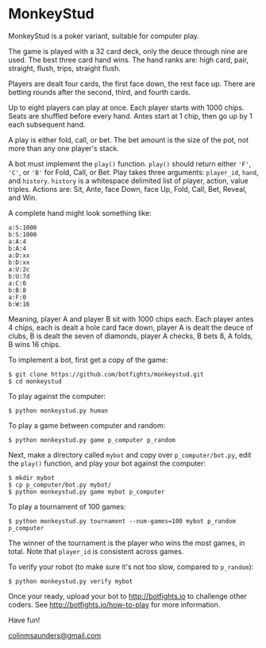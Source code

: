 MonkeyStud
==========

MonkeyStud is a poker variant, suitable for computer play.

The game is played with a 32 card deck, only the deuce through
nine are used. The best three card hand wins. The hand ranks are:
high card, pair, straight, flush, trips, straight flush.

Players are dealt four cards, the first face down, the rest face up.
There are betting rounds after the second, third, and fourth cards.

Up to eight players can play at once. Each player starts with 1000 chips.
Seats are shuffled before every hand. Antes start at 1 chip, then go up
by 1 each subsequent hand.

A play is either fold, call, or bet. The bet amount is the size of
the pot, not more than any one player's stack.

A bot must implement the `play()` function. `play()` should return either
`'F'`, `'C'`, or `'B'` for Fold, Call, or Bet. Play takes three
arguments: `player_id`, `hand`, and `history`. `history` is a whitespace
delimited list of player, action, value triples. Actions are:
Sit, Ante, face Down, face Up, Fold, Call, Bet, Reveal, and Win.

A complete hand might look something like:

    a:S:1000
    b:S:1000
    a:A:4
    b:A:4
    a:D:xx
    b:D:xx
    a:U:2c
    b:U:7d
    a:C:0
    b:B:8
    a:F:0
    b:W:16

Meaning, player A and player B sit with 1000 chips each. Each player antes
4 chips, each is dealt a hole card face down, player A is dealt the deuce of
clubs, B is dealt the seven of diamonds, player A checks, B bets 8, A
folds, B wins 16 chips.

To implement a bot, first get a copy of the game:

    $ git clone https://github.com/botfights/monkeystud.git
    $ cd monkeystud

To play against the computer:

    $ python monkeystud.py human

To play a game between computer and random:

    $ python monkeystud.py game p_computer p_random

Next, make a directory called `mybot` and copy over `p_computer/bot.py`,
edit the `play()` function, and play your bot against the computer:

    $ mkdir mybot
    $ cp p_computer/bot.py mybot/
    $ python monkeystud.py game mybot p_computer

To play a tournament of 100 games:

    $ python monkeystud.py tournament --num-games=100 mybot p_random p_computer

The winner of the tournament is the player who wins the most games,
in total. Note that `player_id` is consistent across games.

To verify your robot (to make sure it's not too slow, compared to `p_random`):

    $ python monkeystud.py verify mybot

Once your ready, upload your bot to http://botfights.io to challenge other
coders. See http://botfights.io/how-to-play for more information.

Have fun!

colinmsaunders@gmail.com
